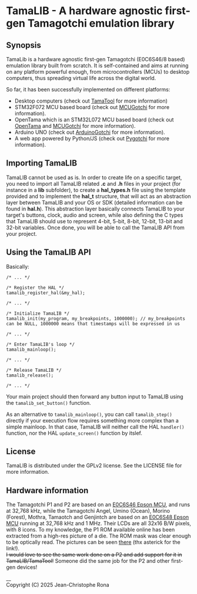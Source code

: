 # TamaLIB - A hardware agnostic first-gen Tamagotchi emulation library


## Synopsis

TamaLib is a hardware agnostic first-gen Tamagotchi (E0C6S46/8 based) emulation library built from scratch. It is self-contained and aims at running on any platform powerful enough, from microcontrollers (MCUs) to desktop computers, thus spreading virtual life across the digital world.

So far, it has been successfully implemented on different platforms:
- Desktop computers (check out [TamaTool](https://github.com/jcrona/tamatool/) for more information) 
- STM32F072 MCU based board (check out [MCUGotchi](https://github.com/jcrona/mcugotchi/) for more information).
- OpenTama which is an STM32L072 MCU based board (check out [OpenTama](https://github.com/Sparkr-tech/opentama) and [MCUGotchi](https://github.com/jcrona/mcugotchi/) for more information).
- Arduino UNO (check out [ArduinoGotchi](https://github.com/GaryZ88/ArduinoGotchi/) for more information).
- A web app powered by Python/JS (check out [Pygotchi](https://github.com/Almarch/pygotchi) for more information).


## Importing TamaLIB

TamaLIB cannot be used as is. In order to create life on a specific target, you need to import all TamaLIB related __.c__ and __.h__ files in your project (for instance in a __lib__ subfolder), to create a __hal_types.h__ file using the template provided and to implement the __hal_t__ structure, that will act as an abstraction layer between TamaLIB and your OS or SDK (detailed information can be found in __hal.h__). This abstraction layer basically connects TamaLIB to your target's buttons, clock, audio and screen, while also defining the C types that TamaLIB should use to represent 4-bit, 5-bit, 8-bit, 12-bit, 13-bit and 32-bit variables. Once done, you will be able to call the TamaLIB API from your project.


## Using the TamaLIB API

Basically:
```
/* ... */

/* Register the HAL */
tamalib_register_hal(&my_hal);

/* ... */

/* Initialize TamaLIB */
tamalib_init(my_program, my_breakpoints, 1000000); // my_breakpoints can be NULL, 1000000 means that timestamps will be expressed in us

/* ... */

/* Enter TamaLIB's loop */
tamalib_mainloop();

/* ... */

/* Release TamaLIB */
tamalib_release();

/* ... */
```
Your main project should then forward any button input to TamaLIB using the `tamalib_set_button()` function.

As an alternative to `tamalib_mainloop()`, you can call `tamalib_step()` directly if your execution flow requires something more complex than a simple mainloop. In that case, TamaLIB will neither call the HAL `handler()` function, nor the HAL `update_screen()` function by itslef.


## License

TamaLIB is distributed under the GPLv2 license. See the LICENSE file for more information.


## Hardware information

The Tamagotchi P1 and P2 are based on an [E0C6S46 Epson MCU](https://download.epson-europe.com/pub/electronics-de/asmic/4bit/62family/technicalmanual/tm_6s46.pdf), and runs at 32,768 kHz, while the Tamagotchi Angel, Umino (Ocean), Morino (Forest), Mothra, Tamaotch and Genjintch are based on an [E0C6S48 Epson MCU](https://download.epson-europe.com/pub/electronics-de/asmic/4bit/62family/technicalmanual/tm_6s48.pdf) running at 32,768 kHz and 1 MHz. Their LCDs are all 32x16 B/W pixels, with 8 icons. 
To my knowledge, the P1 ROM available online has been extracted from a high-res picture of a die. The ROM mask was clear enough to be optically read. The pictures can be seen [there](https://siliconpr0n.org/map/bandai/tamagotchi-v1/) (thx asterick for the link!).  
~~I would love to see the same work done on a P2 and add support for it in TamaLIB/TamaTool!~~ Someone did the same job for the P2 and other first-gen devices!

__  
Copyright (C) 2025 Jean-Christophe Rona
